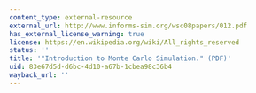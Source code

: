 ```yaml
---
content_type: external-resource
external_url: http://www.informs-sim.org/wsc08papers/012.pdf
has_external_license_warning: true
license: https://en.wikipedia.org/wiki/All_rights_reserved
status: ''
title: '"Introduction to Monte Carlo Simulation." (PDF)'
uid: 83e67d5d-d6bc-4d10-a67b-1cbea98c36b4
wayback_url: ''
---
```

